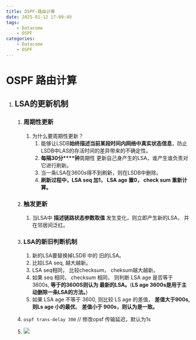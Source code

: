 ```yaml
---
title: OSPF-路由计算
date: 2025-01-12 17:09:49
tags:
    - Datacome
    - OSPF
categories:
    - Datacome
    - OSPF
---
```

# OSPF 路由计算

1. ## LSA的更新机制

   1. ### 周期性更新

      1. 为什么要周期性更新？
         1. 能够让LSDB**始终描述当前某段时间内网络中真实状态信息**，防止LSDB中LAS的存活时间的差异带来的不确定性。
         2. **每隔30分****钟**周期性 更新自己身产生的LSA，谁产生谁负责对它进行刷新。
         3. 当一条LSA在3600s得不到刷新，则在LSDB中删除。
         4. **刷新过程中，LSA seq 加1， LSA age  置0， check sum 重新计算。**

   2. ### 触发更新

      1. 当LSA中 **描述链路状态参数取值** 发生变化，则立即产生新的LSA，  并在邻居间泛红。

   3. ### LSA的新旧判断机制

      1. 新的LSA要替换掉LSDB 中的 旧的LSA。
      2. 比较LSA seq, 越大越新。
      3. LSA seq相同， 比较checksum， cheksum越大越新。
      4. 如果 seq 相同， checksum 相同， 则判断 LSA age 是否等于 3600s,   **等于的3600S则认为 最新的LSA。**(**LS age 3600s是用于主动删除一条LSA的方法。**)
      5. 如果 LSA age 不等于 3600, 则比较 LS age 的差值，  **差值大于900s, 则Ls age 小的最优**。 **差值小于 900s，则认为是一致。**

   4. `ospf trans-delay 300`  // 修改opsf 传输延迟，默认为1s
   5. ![](/img/Datacome/OSPF-路由计算.png)



